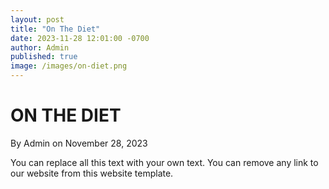 ```yaml
---
layout: post
title: "On The Diet"
date: 2023-11-28 12:01:00 -0700
author: Admin
published: true
image: /images/on-diet.png
---
```

<h1>ON THE DIET</h1>
<div style="padding: 0 !important;">
<span>By Admin on November 28, 2023</span>
</div>
<p>You can replace all this text with your own text. You can remove any link to our website from this website template.</p>

